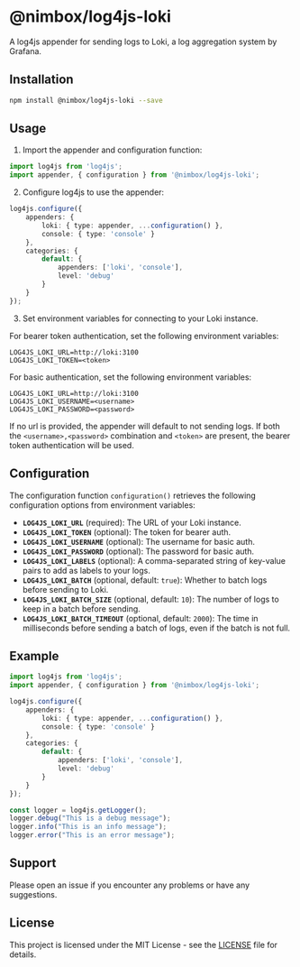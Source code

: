 # @nimbox/log4js-loki

A log4js appender for sending logs to Loki, a log aggregation system by Grafana.

## Installation

```bash
npm install @nimbox/log4js-loki --save
```

## Usage

1. Import the appender and configuration function:

```ts
import log4js from 'log4js';
import appender, { configuration } from '@nimbox/log4js-loki';
```

2. Configure log4js to use the appender:

```ts
log4js.configure({
    appenders: {
        loki: { type: appender, ...configuration() },
        console: { type: 'console' }
    },
    categories: {
        default: {
            appenders: ['loki', 'console'],
            level: 'debug'
        }
    }
});
```

3. Set environment variables for connecting to your Loki instance.

For bearer token authentication, set the following environment variables:

```env
LOG4JS_LOKI_URL=http://loki:3100
LOG4JS_LOKI_TOKEN=<token>
```

For basic authentication, set the following environment variables:

```env
LOG4JS_LOKI_URL=http://loki:3100
LOG4JS_LOKI_USERNAME=<username>
LOG4JS_LOKI_PASSWORD=<password>
```

If no url is provided, the appender will default to not sending logs. If both
the `<username>,<password>` combination and `<token>` are present, the bearer
token authentication will be used.

## Configuration

The configuration function `configuration()` retrieves the following
configuration options from environment variables:

* **`LOG4JS_LOKI_URL`** (required): The URL of your Loki instance.
* **`LOG4JS_LOKI_TOKEN`** (optional): The token for bearer auth.
* **`LOG4JS_LOKI_USERNAME`** (optional): The username for basic auth.
* **`LOG4JS_LOKI_PASSWORD`** (optional): The password for basic auth.
* **`LOG4JS_LOKI_LABELS`** (optional): A comma-separated string of
  key-value pairs to add as labels to your logs.
* **`LOG4JS_LOKI_BATCH`** (optional, default: `true`): Whether to
  batch logs before sending to Loki.
* **`LOG4JS_LOKI_BATCH_SIZE`** (optional, default: `10`): The number
  of logs to keep in a batch before sending.
* **`LOG4JS_LOKI_BATCH_TIMEOUT`** (optional, default: `2000`): The
  time in milliseconds before sending a batch of logs, even if the
  batch is not full.

## Example

```ts
import log4js from 'log4js';
import appender, { configuration } from '@nimbox/log4js-loki';

log4js.configure({
    appenders: {
        loki: { type: appender, ...configuration() },
        console: { type: 'console' }
    },
    categories: {
        default: {
            appenders: ['loki', 'console'],
            level: 'debug'
        }
    }
});

const logger = log4js.getLogger();
logger.debug("This is a debug message");
logger.info("This is an info message");
logger.error("This is an error message");
```

## Support

Please open an issue if you encounter any problems or have any suggestions.

## License

This project is licensed under the MIT License - see the [LICENSE](LICENSE) file
for details.
